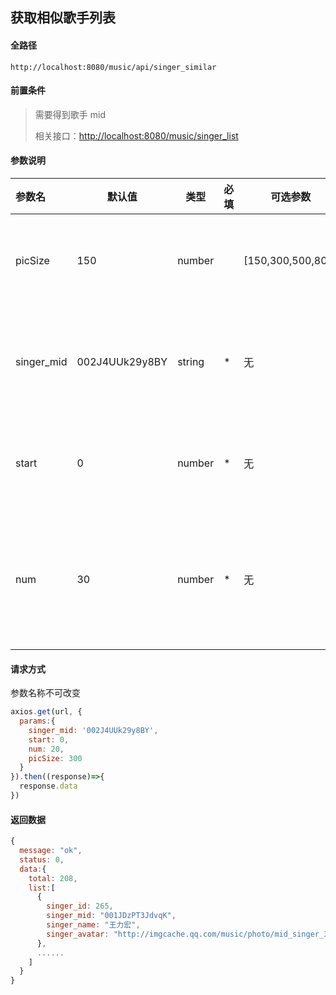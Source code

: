 ## 获取相似歌手列表

#### 全路径

```
http://localhost:8080/music/api/singer_similar
```

#### 前置条件

> 需要得到歌手 mid    
>
> 相关接口：[http://localhost:8080/music/singer_list](https://github.com/JooZh/music-api-for-qq/blob/master/docs/singer_list.md)

#### 参数说明

| 参数名    | 默认值         | 类型   | 必填 | 可选参数 | 说明               |
| :-------- | -------------- | ------ | ---- | -------- | ------------------ |
| picSize | 150 | number |  | [150,300,500,800] | 头像尺寸大小 |
| singer_mid | 002J4UUk29y8BY | string | *    | 无       | 歌手的唯一标识     |
| start     | 0              | number | *    | 无       | 开始查询位置       |
| num       | 30             | number | *    | 无       | 每次查询返回的条数 |

#### 请求方式

参数名称不可改变

```js
axios.get(url, {
  params:{
    singer_mid: '002J4UUk29y8BY',
    start: 0,
    num: 20,
    picSize: 300
  }
}).then((response)=>{
  response.data
})
```

#### 返回数据

```js
{
  message: "ok",
  status: 0,
  data:{
    total: 208,                        
    list:[
      {
        singer_id: 265,
        singer_mid: "001JDzPT3JdvqK",
        singer_name: "王力宏",
        singer_avatar: "http://imgcache.qq.com/music/photo/mid_singer_300/q/K/001JDzPT3JdvqK.jpg"
      },
      ......
    ]
  }
}
```

